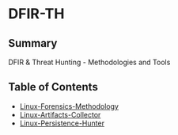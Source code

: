 # DFIR-TH

## Summary
DFIR & Threat Hunting - Methodologies and Tools


## Table of Contents

* [Linux-Forensics-Methodology](https://medium.com/weareservian/azure-az-900-exam-preparation-guide-how-to-pass-in-3-days-dabf5534507a)
* [Linux-Artifacts-Collector](https://github.com/FSecureLABS/LinuxCatScale)
* [Linux-Persistence-Hunter](https://www.udemy.com/course/microsoft-azure-beginners-guide/)

